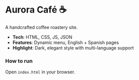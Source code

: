 # Aurora Café ☕

A handcrafted coffee roastery site.  
- **Tech**: HTML, CSS, JS, JSON  
- **Features**: Dynamic menu, English + Spanish pages  
- **Highlight**: Dark, elegant style with multi-language support

### How to run
Open `index.html` in your browser.
